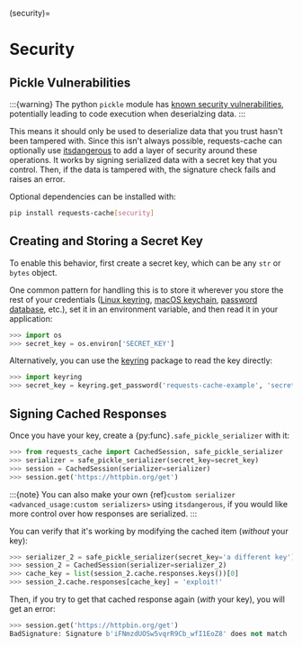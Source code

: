 (security)=
# Security

## Pickle Vulnerabilities
:::{warning}
The python `pickle` module has [known security vulnerabilities](https://docs.python.org/3/library/pickle.html),
potentially leading to code execution when deserialzing data.
:::

This means it should only be used to deserialize data that you trust hasn't been tampered with.
Since this isn't always possible, requests-cache can optionally use
[itsdangerous](https://itsdangerous.palletsprojects.com) to add a layer of security around these operations.
It works by signing serialized data with a secret key that you control. Then, if the data is tampered
with, the signature check fails and raises an error.

Optional dependencies can be installed with:
```bash
pip install requests-cache[security]
```

## Creating and Storing a Secret Key
To enable this behavior, first create a secret key, which can be any `str` or `bytes` object.

One common pattern for handling this is to store it wherever you store the rest of your credentials
([Linux keyring](https://itsfoss.com/ubuntu-keyring),
[macOS keychain](https://support.apple.com/guide/mac-help/use-keychains-to-store-passwords-mchlf375f392/mac),
[password database](https://keepassxc.org), etc.),
set it in an environment variable, and then read it in your application:
```python
>>> import os
>>> secret_key = os.environ['SECRET_KEY']
```

Alternatively, you can use the [keyring](https://keyring.readthedocs.io) package to read the key
directly:
```python
>>> import keyring
>>> secret_key = keyring.get_password('requests-cache-example', 'secret_key')
```

## Signing Cached Responses
Once you have your key, create a {py:func}`.safe_pickle_serializer` with it:
```python
>>> from requests_cache import CachedSession, safe_pickle_serializer
>>> serializer = safe_pickle_serializer(secret_key=secret_key)
>>> session = CachedSession(serializer=serializer)
>>> session.get('https://httpbin.org/get')
```

:::{note}
You can also make your own {ref}`custom serializer <advanced_usage:custom serializers>`
using `itsdangerous`, if you would like more control over how responses are serialized.
:::

You can verify that it's working by modifying the cached item (*without* your key):
```python
>>> serializer_2 = safe_pickle_serializer(secret_key='a different key')
>>> session_2 = CachedSession(serializer=serializer_2)
>>> cache_key = list(session_2.cache.responses.keys())[0]
>>> session_2.cache.responses[cache_key] = 'exploit!'
```

Then, if you try to get that cached response again (*with* your key), you will get an error:
```python
>>> session.get('https://httpbin.org/get')
BadSignature: Signature b'iFNmzdUOSw5vqrR9Cb_wfI1EoZ8' does not match
```
